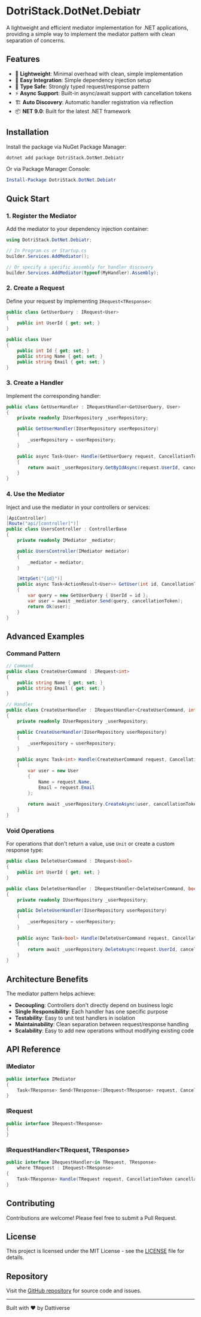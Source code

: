 ﻿# DotriStack.DotNet.Debiatr

A lightweight and efficient mediator implementation for .NET applications, providing a simple way to implement the mediator pattern with clean separation of concerns.

## Features

- 🚀 **Lightweight**: Minimal overhead with clean, simple implementation
- 🔧 **Easy Integration**: Simple dependency injection setup
- 🎯 **Type Safe**: Strongly typed request/response pattern
- ⚡ **Async Support**: Built-in async/await support with cancellation tokens
- 🏗️ **Auto Discovery**: Automatic handler registration via reflection
- 📦 **NET 9.0**: Built for the latest .NET framework

## Installation

Install the package via NuGet Package Manager:

```bash
dotnet add package DotriStack.DotNet.Debiatr
```

Or via Package Manager Console:

```powershell
Install-Package DotriStack.DotNet.Debiatr
```

## Quick Start

### 1. Register the Mediator

Add the mediator to your dependency injection container:

```csharp
using DotriStack.DotNet.Debiatr;

// In Program.cs or Startup.cs
builder.Services.AddMediator();

// Or specify a specific assembly for handler discovery
builder.Services.AddMediator(typeof(MyHandler).Assembly);
```

### 2. Create a Request

Define your request by implementing `IRequest<TResponse>`:

```csharp
public class GetUserQuery : IRequest<User>
{
    public int UserId { get; set; }
}

public class User
{
    public int Id { get; set; }
    public string Name { get; set; }
    public string Email { get; set; }
}
```

### 3. Create a Handler

Implement the corresponding handler:

```csharp
public class GetUserHandler : IRequestHandler<GetUserQuery, User>
{
    private readonly IUserRepository _userRepository;

    public GetUserHandler(IUserRepository userRepository)
    {
        _userRepository = userRepository;
    }

    public async Task<User> Handle(GetUserQuery request, CancellationToken cancellationToken)
    {
        return await _userRepository.GetByIdAsync(request.UserId, cancellationToken);
    }
}
```

### 4. Use the Mediator

Inject and use the mediator in your controllers or services:

```csharp
[ApiController]
[Route("api/[controller]")]
public class UsersController : ControllerBase
{
    private readonly IMediator _mediator;

    public UsersController(IMediator mediator)
    {
        _mediator = mediator;
    }

    [HttpGet("{id}")]
    public async Task<ActionResult<User>> GetUser(int id, CancellationToken cancellationToken)
    {
        var query = new GetUserQuery { UserId = id };
        var user = await _mediator.Send(query, cancellationToken);
        return Ok(user);
    }
}
```

## Advanced Examples

### Command Pattern

```csharp
// Command
public class CreateUserCommand : IRequest<int>
{
    public string Name { get; set; }
    public string Email { get; set; }
}

// Handler
public class CreateUserHandler : IRequestHandler<CreateUserCommand, int>
{
    private readonly IUserRepository _userRepository;

    public CreateUserHandler(IUserRepository userRepository)
    {
        _userRepository = userRepository;
    }

    public async Task<int> Handle(CreateUserCommand request, CancellationToken cancellationToken)
    {
        var user = new User 
        { 
            Name = request.Name, 
            Email = request.Email 
        };
        
        return await _userRepository.CreateAsync(user, cancellationToken);
    }
}
```

### Void Operations

For operations that don't return a value, use `Unit` or create a custom response type:

```csharp
public class DeleteUserCommand : IRequest<bool>
{
    public int UserId { get; set; }
}

public class DeleteUserHandler : IRequestHandler<DeleteUserCommand, bool>
{
    private readonly IUserRepository _userRepository;

    public DeleteUserHandler(IUserRepository userRepository)
    {
        _userRepository = userRepository;
    }

    public async Task<bool> Handle(DeleteUserCommand request, CancellationToken cancellationToken)
    {
        return await _userRepository.DeleteAsync(request.UserId, cancellationToken);
    }
}
```

## Architecture Benefits

The mediator pattern helps achieve:

- **Decoupling**: Controllers don't directly depend on business logic
- **Single Responsibility**: Each handler has one specific purpose
- **Testability**: Easy to unit test handlers in isolation
- **Maintainability**: Clean separation between request/response handling
- **Scalability**: Easy to add new operations without modifying existing code

## API Reference

### IMediator

```csharp
public interface IMediator
{
    Task<TResponse> Send<TResponse>(IRequest<TResponse> request, CancellationToken cancellationToken = default);
}
```

### IRequest<TResponse>

```csharp
public interface IRequest<TResponse>
{
}
```

### IRequestHandler<TRequest, TResponse>

```csharp
public interface IRequestHandler<in TRequest, TResponse>
    where TRequest : IRequest<TResponse>
{
    Task<TResponse> Handle(TRequest request, CancellationToken cancellationToken);
}
```

## Contributing

Contributions are welcome! Please feel free to submit a Pull Request.

## License

This project is licensed under the MIT License - see the [LICENSE](LICENSE) file for details.

## Repository

Visit the [GitHub repository](https://github.com/Dativerse/DotriStack.DotNet.Debiatr) for source code and issues.

---

Built with ❤️ by Dattiverse